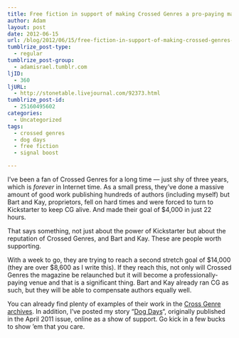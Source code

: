 ```yaml
---
title: Free fiction in support of making Crossed Genres a pro-paying magazine
author: Adam
layout: post
date: 2012-06-15
url: /blog/2012/06/15/free-fiction-in-support-of-making-crossed-genres-a-pro-paying-magazine/
tumblrize_post-type:
  - regular
tumblrize_post-group:
  - adamisrael.tumblr.com
ljID:
  - 360
ljURL:
  - http://stonetable.livejournal.com/92373.html
tumblrize_post-id:
  - 25160495602
categories:
  - Uncategorized
tags:
  - crossed genres
  - dog days
  - free fiction
  - signal boost

---
```

I&#8217;ve been a fan of Crossed Genres for a long time &#8212; just shy of three years, which is _forever_ in Internet time. As a small press, they&#8217;ve done a massive amount of good work publishing hundreds of authors (including myself) but Bart and Kay, proprietors, fell on hard times and were forced to turn to Kickstarter to keep CG alive. And made their goal of $4,000 in just 22 hours.

That says something, not just about the power of Kickstarter but about the reputation of Crossed Genres, and Bart and Kay. These are people worth supporting.

With a week to go, they are trying to reach a second stretch goal of $14,000 (they are over $8,600 as I write this). If they reach this, not only will Crossed Genres the magazine be relaunched but it will become a professionally-paying venue and that is a significant thing. Bart and Kay already ran CG as such, but they will be able to compensate authors equally well.

You can already find plenty of examples of their work in the [Cross Genre archives][1]. In addition, I&#8217;ve posted my story &#8220;[Dog Days][2]&#8220;, originally published in the April 2011 issue, online as a show of support. Go kick in a few bucks to show &#8217;em that you care.

 [1]: http://crossedgenres.com/archives/
 [2]: http://www.adamisrael.com/bibliography/dog-days/